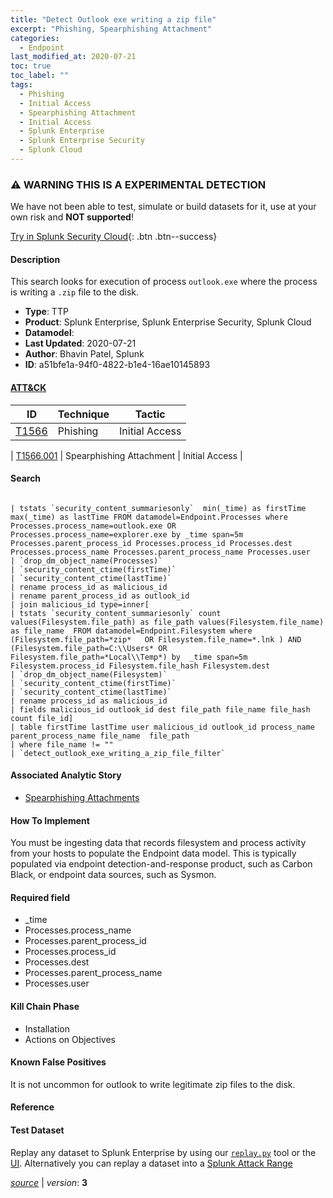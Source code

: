 ```yaml
---
title: "Detect Outlook exe writing a zip file"
excerpt: "Phishing, Spearphishing Attachment"
categories:
  - Endpoint
last_modified_at: 2020-07-21
toc: true
toc_label: ""
tags:
  - Phishing
  - Initial Access
  - Spearphishing Attachment
  - Initial Access
  - Splunk Enterprise
  - Splunk Enterprise Security
  - Splunk Cloud
---
```


### ⚠️ WARNING THIS IS A EXPERIMENTAL DETECTION
We have not been able to test, simulate or build datasets for it, use at your own risk and **NOT supported**!


[Try in Splunk Security Cloud](https://www.splunk.com/en_us/cyber-security.html){: .btn .btn--success}

#### Description

This search looks for execution of process `outlook.exe` where the process is writing a `.zip` file to the disk.

- **Type**: TTP
- **Product**: Splunk Enterprise, Splunk Enterprise Security, Splunk Cloud
- **Datamodel**: 
- **Last Updated**: 2020-07-21
- **Author**: Bhavin Patel, Splunk
- **ID**: a51bfe1a-94f0-4822-b1e4-16ae10145893


#### [ATT&CK](https://attack.mitre.org/)

| ID          | Technique   | Tactic         |
| ----------- | ----------- |--------------- |
| [T1566](https://attack.mitre.org/techniques/T1566/) | Phishing | Initial Access |

| [T1566.001](https://attack.mitre.org/techniques/T1566/001/) | Spearphishing Attachment | Initial Access |

#### Search

```

| tstats `security_content_summariesonly`  min(_time) as firstTime max(_time) as lastTime FROM datamodel=Endpoint.Processes where Processes.process_name=outlook.exe OR Processes.process_name=explorer.exe by _time span=5m Processes.parent_process_id Processes.process_id Processes.dest Processes.process_name Processes.parent_process_name Processes.user 
| `drop_dm_object_name(Processes)` 
| `security_content_ctime(firstTime)` 
| `security_content_ctime(lastTime)` 
| rename process_id as malicious_id
| rename parent_process_id as outlook_id
| join malicious_id type=inner[
| tstats `security_content_summariesonly` count values(Filesystem.file_path) as file_path values(Filesystem.file_name) as file_name  FROM datamodel=Endpoint.Filesystem where (Filesystem.file_path=*zip*   OR Filesystem.file_name=*.lnk ) AND (Filesystem.file_path=C:\\Users* OR Filesystem.file_path=*Local\\Temp*) by  _time span=5m Filesystem.process_id Filesystem.file_hash Filesystem.dest  
| `drop_dm_object_name(Filesystem)` 
| `security_content_ctime(firstTime)` 
| `security_content_ctime(lastTime)` 
| rename process_id as malicious_id
| fields malicious_id outlook_id dest file_path file_name file_hash count file_id] 
| table firstTime lastTime user malicious_id outlook_id process_name parent_process_name file_name  file_path 
| where file_name != "" 
| `detect_outlook_exe_writing_a_zip_file_filter` 
```

#### Associated Analytic Story
* [Spearphishing Attachments](/stories/spearphishing_attachments)


#### How To Implement
You must be ingesting data that records filesystem and process activity from your hosts to populate the Endpoint data model. This is typically populated via endpoint detection-and-response product, such as Carbon Black, or endpoint data sources, such as Sysmon.

#### Required field
* _time
* Processes.process_name
* Processes.parent_process_id
* Processes.process_id
* Processes.dest
* Processes.parent_process_name
* Processes.user


#### Kill Chain Phase
* Installation
* Actions on Objectives


#### Known False Positives
It is not uncommon for outlook to write legitimate zip files to the disk.





#### Reference


#### Test Dataset
Replay any dataset to Splunk Enterprise by using our [`replay.py`](https://github.com/splunk/attack_data#using-replaypy) tool or the [UI](https://github.com/splunk/attack_data#using-ui).
Alternatively you can replay a dataset into a [Splunk Attack Range](https://github.com/splunk/attack_range#replay-dumps-into-attack-range-splunk-server)




[*source*](https://github.com/splunk/security_content/tree/develop/detections/experimental/endpoint/detect_outlook_exe_writing_a_zip_file.yml) \| *version*: **3**